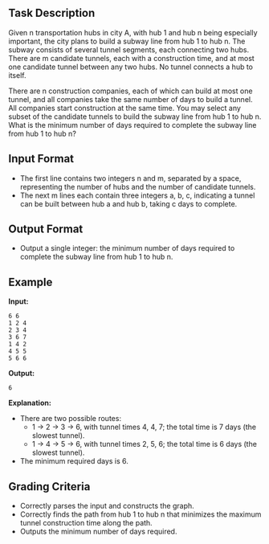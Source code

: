 ## Task Description

Given n transportation hubs in city A, with hub 1 and hub n being especially important, the city plans to build a subway line from hub 1 to hub n. The subway consists of several tunnel segments, each connecting two hubs. There are m candidate tunnels, each with a construction time, and at most one candidate tunnel between any two hubs. No tunnel connects a hub to itself.

There are n construction companies, each of which can build at most one tunnel, and all companies take the same number of days to build a tunnel. All companies start construction at the same time. You may select any subset of the candidate tunnels to build the subway line from hub 1 to hub n. What is the minimum number of days required to complete the subway line from hub 1 to hub n?

## Input Format

- The first line contains two integers n and m, separated by a space, representing the number of hubs and the number of candidate tunnels.
- The next m lines each contain three integers a, b, c, indicating a tunnel can be built between hub a and hub b, taking c days to complete.

## Output Format

- Output a single integer: the minimum number of days required to complete the subway line from hub 1 to hub n.

## Example

**Input:**
```
6 6
1 2 4
2 3 4
3 6 7
1 4 2
4 5 5
5 6 6
```

**Output:**
```
6
```

**Explanation:**
- There are two possible routes:
    - 1 → 2 → 3 → 6, with tunnel times 4, 4, 7; the total time is 7 days (the slowest tunnel).
    - 1 → 4 → 5 → 6, with tunnel times 2, 5, 6; the total time is 6 days (the slowest tunnel).
- The minimum required days is 6.

## Grading Criteria

* Correctly parses the input and constructs the graph.
* Correctly finds the path from hub 1 to hub n that minimizes the maximum tunnel construction time along the path.
* Outputs the minimum number of days required.
